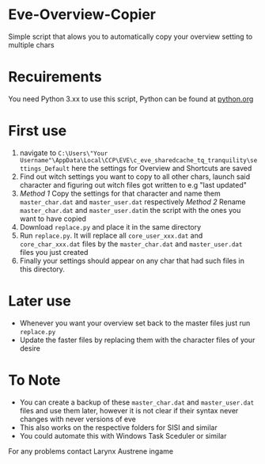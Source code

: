 # Eve-Overview-Copier
Simple script that alows you to automatically copy your overview setting to multiple chars

# Recuirements
You need Python 3.xx to use this script, Python can be found at [python.org](https://www.python.org/)

# First use
1. navigate to ```C:\Users\"Your Username"\AppData\Local\CCP\EVE\c_eve_sharedcache_tq_tranquility\settings_Default```
   here the settings for Overview and Shortcuts are saved
2. Find out witch settings you want to copy to all other chars, launch said character and figuring out witch files got written to e.g "last updated"
3. *Method 1* Copy the settings for that character and name them ```master_char.dat``` and ```master_user.dat``` respectively
   *Method 2* Rename ```master_char.dat``` and ```master_user.dat```in the script with the ones you want to have copied
4. Download ```replace.py``` and place it in the same directory
5. Run ```replace.py```. It will  replace all ```core_user_xxx.dat``` and ```core_char_xxx.dat``` files by the ```master_char.dat``` and ```master_user.dat``` files you just created
6. Finally your settings should appear on any char that had such files in this directory.

# Later use
- Whenever you want your overview set back to the master files just run ```replace.py```
- Update the faster files by replacing them with the character files of your desire

# To Note
- You can create a backup of these ```master_char.dat``` and ```master_user.dat``` files and use them later, however it is not clear if their syntax never changes with never versions of eve
- This also works on the respective folders for SISI and similar
- You could automate this with Windows Task Sceduler or similar

For any problems contact Larynx Austrene ingame
